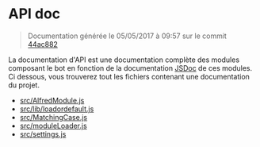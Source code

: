 # API doc

> Documentation générée le 05/05/2017 à 09:57 sur le commit [44ac882](https://github.com/EpicKiwi/discord-alfred/commit/44ac882)

La documentation d'API est une documentation complète des modules composant le bot en fonction de la documentation [JSDoc](http://usejsdoc.org/) de ces modules.
Ci dessous, vous trouverez tout les fichiers contenant une documentation du projet.

* [src/AlfredModule.js](./doc/api/AlfredModule.md)
* [src/lib/loadordefault.js](./doc/api/lib/loadordefault.md)
* [src/MatchingCase.js](./doc/api/MatchingCase.md)
* [src/moduleLoader.js](./doc/api/moduleLoader.md)
* [src/settings.js](./doc/api/settings.md)


